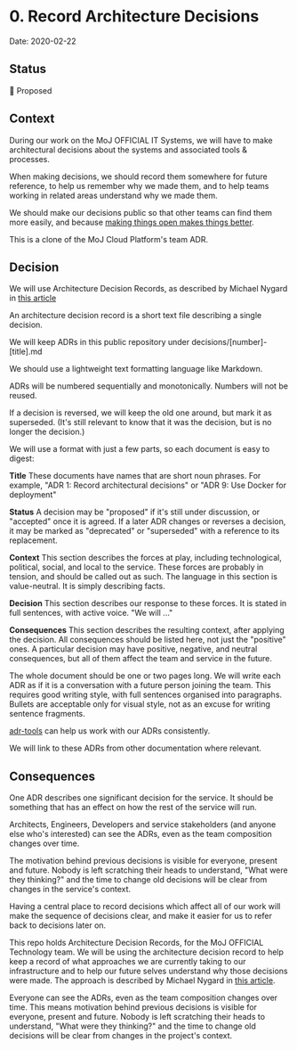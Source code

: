 # 0. Record Architecture Decisions

Date: 2020-02-22

## Status

🤔 Proposed

## Context

During our work on the MoJ OFFICIAL IT Systems, we will have to make architectural
decisions about the systems and associated tools & processes.

When making decisions, we should record them somewhere for future reference, to
help us remember why we made them, and to help teams working in related areas
understand why we made them.

We should make our decisions public so that other teams can find them more
easily, and because [making things open makes things better](https://www.gov.uk/guidance/government-design-principles#make-things-open-it-makes-things-better).

This is a clone of the MoJ Cloud Platform's team ADR.

## Decision

We will use Architecture Decision Records, as described by Michael Nygard in
[this
article](http://thinkrelevance.com/blog/2011/11/15/documenting-architecture-decisions)

An architecture decision record is a short text file describing a single
decision.

We will keep ADRs in this public repository under decisions/[number]-[title].md

We should use a lightweight text formatting language like Markdown.

ADRs will be numbered sequentially and monotonically. Numbers will not be
reused.

If a decision is reversed, we will keep the old one around, but mark it as
superseded. (It's still relevant to know that it was the decision, but is no
longer the decision.)

We will use a format with just a few parts, so each document is easy to digest:

**Title** These documents have names that are short noun phrases. For example,
"ADR 1: Record architectural decisions" or "ADR 9: Use Docker for deployment"

**Status** A decision may be "proposed" if it's still under discussion, or
"accepted" once it is agreed. If a later ADR changes or reverses a decision, it
may be marked as "deprecated" or "superseded" with a reference to its
replacement.

**Context** This section describes the forces at play, including technological,
political, social, and local to the service. These forces are probably in
tension, and should be called out as such. The language in this section is
value-neutral. It is simply describing facts.

**Decision** This section describes our response to these forces. It is stated
in full sentences, with active voice. "We will ..."

**Consequences** This section describes the resulting context, after applying
the decision. All consequences should be listed here, not just the "positive"
ones. A particular decision may have positive, negative, and neutral
consequences, but all of them affect the team and service in the future.

The whole document should be one or two pages long. We will write each ADR as
if it is a conversation with a future person joining the team. This requires
good writing style, with full sentences organised into paragraphs. Bullets are
acceptable only for visual style, not as an excuse for writing sentence
fragments.

[adr-tools](https://github.com/npryce/adr-tools) can help us work with our ADRs
consistently.

We will link to these ADRs from other documentation where relevant.

## Consequences

One ADR describes one significant decision for the service. It should be
something that has an effect on how the rest of the service will run.

Architects, Engineers, Developers and service stakeholders (and anyone else
who's interested) can see the ADRs, even as the team composition changes over time.

The motivation behind previous decisions is visible for everyone, present and
future. Nobody is left scratching their heads to understand, "What were they
thinking?" and the time to change old decisions will be clear from changes in
the service's context.

Having a central place to record decisions which affect all of our work will
make the sequence of decisions clear, and make it easier for us to refer back to
decisions later on.

This repo holds Architecture Decision Records, for the MoJ OFFICIAL Technology team. We
will be using the architecture decision record to help keep a record of what
approaches we are currently taking to our infrastructure and to help our future
selves understand why those decisions were made. The approach is described by
Michael Nygard in [this article](http://thinkrelevance.com/blog/2011/11/15/documenting-architecture-decisions).

Everyone can see the ADRs, even as the team composition changes over time. This
means motivation behind previous decisions is visible for everyone, present and
future. Nobody is left scratching their heads to understand, "What were they
thinking?" and the time to change old decisions will be clear from changes in
the project's context.
